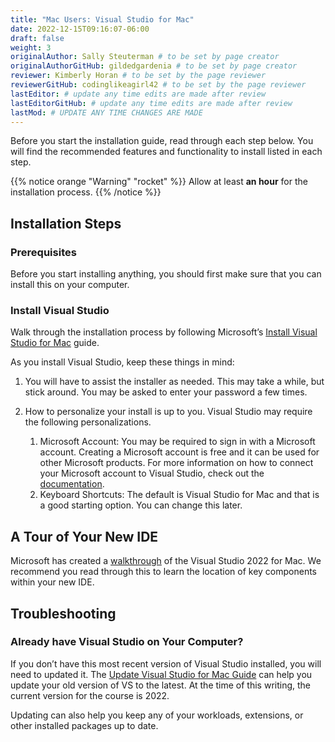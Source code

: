 ```yaml
---
title: "Mac Users: Visual Studio for Mac"
date: 2022-12-15T09:16:07-06:00
draft: false
weight: 3
originalAuthor: Sally Steuterman # to be set by page creator
originalAuthorGitHub: gildedgardenia # to be set by page creator
reviewer: Kimberly Horan # to be set by the page reviewer
reviewerGitHub: codinglikeagirl42 # to be set by the page reviewer
lastEditor: # update any time edits are made after review
lastEditorGitHub: # update any time edits are made after review
lastMod: # UPDATE ANY TIME CHANGES ARE MADE
---
```


Before you start the installation guide, read through each step below. You will find the recommended features and functionality to install listed in each step.

{{% notice orange "Warning" "rocket" %}}
Allow at least **an hour** for the installation process.
{{% /notice %}}

## Installation Steps

### Prerequisites

Before you start installing anything, you should first make sure that you can install this on your computer.

### Install Visual Studio

Walk through the installation process by following Microsoft’s [Install Visual Studio for Mac](https://learn.microsoft.com/en-us/visualstudio/mac/installation?view=vsmac-2022) guide.

As you install Visual Studio, keep these things in mind:

1. You will have to assist the installer as needed. This may take a while, but stick around. You may be asked to enter your password a few times.
1. How to personalize your install is up to you. Visual Studio may require the following personalizations.

   1. Microsoft Account: You may be required to sign in with a Microsoft account. Creating a Microsoft account is free and it can be used for other Microsoft products. For more information on how to connect your Microsoft account to Visual Studio, check out the [documentation](https://learn.microsoft.com/en-us/visualstudio/mac/signing-in?view=vsmac-2022).
   1. Keyboard Shortcuts: The default is Visual Studio for Mac and that is a good starting option. You can change this later.

## A Tour of Your New IDE

Microsoft has created a [walkthrough](https://learn.microsoft.com/en-us/visualstudio/mac/ide-tour?view=vsmac-2022) of the Visual Studio 2022 for Mac. We recommend you read through this to learn the location of key components within your new IDE.

## Troubleshooting

### Already have Visual Studio on Your Computer?
If you don’t have this most recent version of Visual Studio installed, you will need to updated it. The [Update Visual Studio for Mac Guide](https://learn.microsoft.com/en-us/visualstudio/mac/update?view=vsmac-2022) can help you update your old version of VS to the latest. At the time of this writing, the current version for the course is 2022.

Updating can also help you keep any of your workloads, extensions, or other installed packages up to date.